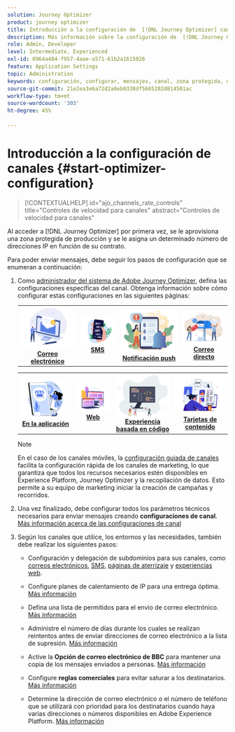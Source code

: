 ```yaml
---
solution: Journey Optimizer
product: journey optimizer
title: Introducción a la configuración de  [!DNL Journey Optimizer] canales
description: Más información sobre la configuración de  [!DNL Journey Optimizer] canales
role: Admin, Developer
level: Intermediate, Experienced
exl-id: 0964a484-f957-4aae-a571-61b2a1615026
feature: Application Settings
topic: Administration
keywords: configuración, configurar, mensajes, canal, zona protegida, optimizador
source-git-commit: 21e2ea3e6a72d2a0eb0338df5665282d814501ac
workflow-type: tm+mt
source-wordcount: '303'
ht-degree: 45%

---
```



# Introducción a la configuración de canales {#start-optimizer-configuration}

>[!CONTEXTUALHELP]
>id="ajo_channels_rate_controls"
>title="Controles de velocidad para canales"
>abstract="Controles de velocidad para canales"

Al acceder a [!DNL Journey Optimizer] por primera vez, se le aprovisiona una zona protegida de producción y se le asigna un determinado número de direcciones IP en función de su contrato.

Para poder enviar mensajes, debe seguir los pasos de configuración que se enumeran a continuación:

1. Como [administrador del sistema de Adobe Journey Optimizer](../start/path/administrator.md), defina las configuraciones específicas del canal. Obtenga información sobre cómo configurar estas configuraciones en las siguientes páginas:

   <table style="table-layout:fixed"><tr style="border: 0;">
    <td><a href="../email/get-started-email-config.md"><img alt="Correo electrónico" src="../channels/assets/do-not-localize/email.png"></a>
    <div align="center"><a href="../email/get-started-email-config.md"><strong>Correo electrónico</strong></a></div></td>
    <td><a href="../sms/sms-configuration.md"><img alt="SMS" src="../channels/assets/do-not-localize/sms.png"></a>
    <div align="center"><a href="../sms/sms-configuration.md"><strong>SMS</strong></a></div></td>
    <td><a href="../push/push-configuration.md"><img alt="push" src="../channels/assets/do-not-localize/push.png"></a>
    <div align="center"><a href="../push/push-configuration.md"><strong>Notificación push</strong></a></div></td>
    <td><a href="../direct-mail/direct-mail-configuration.md"><img alt="Correo directo" src="../channels/assets/do-not-localize/direct-mail.jpg"></a>
    <div align="center"><a href="../direct-mail/direct-mail-configuration.md"><strong>Correo directo</strong></a></div></td>
    </tr></table>

   <table style="table-layout:fixed"><tr style="border: 0;">
    <td><a href="../in-app/inapp-configuration.md"><img alt="En la aplicación" src="../channels/assets/do-not-localize/inapp.jpg"></a>
    <div align="center"><a href="../in-app/inapp-configuration.md"><strong>En la aplicación</strong></a></div></td>
    <td><a href="../web/web-configuration.md"><img alt="Web" src="../channels/assets/do-not-localize/web.jpg"></a>
    <div align="center"><a href="../web/web-configuration.md"><strong>Web</strong></a></div></td>
    <td><a href="../code-based/code-based-configuration.md"><img alt="Experiencia basada en código" src="../channels/assets/do-not-localize/code.png"></a>
    <div align="center"><a href="../code-based/code-based-configuration.md"><strong>Experiencia basada en código</strong></a></div></td>
    <td><a href="../content-card/content-card-configuration-prereq.md"><img alt="Tarjetas de contenido" src="../channels/assets/do-not-localize/cards.png"></a>
    <div align="center"><a href="../content-card/content-card-configuration-prereq.md"><strong>Tarjetas de contenido</strong></a></div></td>
    </tr></table>

   >[!NOTE]
   >
   >En el caso de los canales móviles, la [configuración guiada de canales](set-mobile-config.md) facilita la configuración rápida de los canales de marketing, lo que garantiza que todos los recursos necesarios estén disponibles en Experience Platform, Journey Optimizer y la recopilación de datos. Esto permite a su equipo de marketing iniciar la creación de campañas y recorridos.

1. Una vez finalizado, debe configurar todos los parámetros técnicos necesarios para enviar mensajes creando **configuraciones de canal**. [Más información acerca de las configuraciones de canal](channel-surfaces.md)

1. Según los canales que utilice, los entornos y las necesidades, también debe realizar los siguientes pasos:

   * Configuración y delegación de subdominios para sus canales, como [correos electrónicos](about-subdomain-delegation.md), [SMS](../sms/sms-subdomains.md), [páginas de aterrizaje](../landing-pages/lp-subdomains.md) y [experiencias web](../web/web-delegated-subdomains.md).

   * Configure planes de calentamiento de IP para una entrega óptima. [Más información](ip-warmup-gs.md)

   * Defina una lista de permitidos para el envío de correo electrónico. [Más información](allow-list.md)

   * Administre el número de días durante los cuales se realizan reintentos antes de enviar direcciones de correo electrónico a la lista de supresión. [Más información](manage-suppression-list.md)

   * Active la **Opción de correo electrónico de BBC** para mantener una copia de los mensajes enviados a personas. [Más información](archiving-support.md#enable-bcc)

   * Configure **reglas comerciales** para evitar saturar a los destinatarios. [Más información](../conflict-prioritization/rule-sets.md)

   * Determine la dirección de correo electrónico o el número de teléfono que se utilizará con prioridad para los destinatarios cuando haya varias direcciones o números disponibles en Adobe Experience Platform. [Más información](primary-email-addresses.md)
